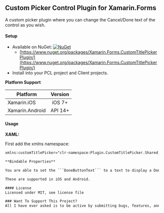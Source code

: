 ## Custom Picker Control Plugin for Xamarin.Forms

 A custom picker plugin where you can change the Cancel/Done text of the control as you wish.
 
#### Setup
* Available on NuGet: [![NuGet](https://img.shields.io/nuget/v/Xamarin.Forms.CustomTitlePickerPlugin.svg?label=NuGet)](https://www.nuget.org/packages/Xamarin.Forms.CustomTitlePickerPlugin/)
  *  [https://www.nuget.org/packages/Xamarin.Forms.CustomTitlePickerPlugin/](https://www.nuget.org/packages/Xamarin.Forms.CustomTitlePickerPlugin/)
* Install into your PCL project and Client projects.


**Platform Support**

|Platform|Version|
| -------------------  | :------------------: |
|Xamarin.iOS|iOS 7+|
|Xamarin.Android|API 14+|

#### Usage

**XAML:**

First add the xmlns namespace:
```xml
xmlns:customTitlePicker="clr-namespace:Plugin.CustomTitlePicker.Shared;assembly=Plugin.CustomTitlePicker"```

**Bindable Properties**

You are able to set the ```DoneButtonText``` to a text to display a Done button text and also ```CancelButtonText``` to a text to display a Cancel button text for your picker.

These are supported in iOS and Android.

#### License
Licensed under MIT, see license file

### Want To Support This Project?
All I have ever asked is to be active by submitting bugs, features, and sending those pull requests down!

